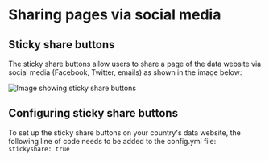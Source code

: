 <h1>Sharing pages via social media</h1>

## Sticky share buttons
The sticky share buttons allow users to share a page of the data website via social media (Facebook, Twitter, emails) as shown in the image below:

<img src="img/sticky-share-buttons.PNG" alt="Image showing sticky share buttons" />

## Configuring sticky share buttons
To set up the sticky share buttons on your country's data website, the following line of code needs to be added to the config.yml file:</br>
`stickyshare: true`
